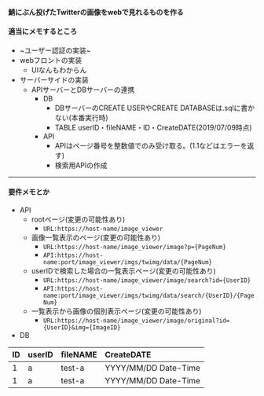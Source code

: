 #### 鯖にぶん投げたTwitterの画像をwebで見れるものを作る

#### 適当にメモするところ
- ~ユーザー認証の実装~
- webフロントの実装
  - UIなんもわからん
- サーバーサイドの実装
  - APIサーバーとDBサーバーの連携
    - DB
      - DBサーバーのCREATE USERやCREATE DATABASEは.sqlに書かない(本番実行時)
	  - TABLE userID・fileNAME・ID・CreateDATE(2019/07/09時点)  
	- API
	  - APIはページ番号を整数値でのみ受け取る。(1.1などはエラーを返す)
	  - 検索用APIの作成
---
#### 要件メモとか
- API
  - rootページ(変更の可能性あり)
    - `URL:https://host-name/image_viewer`
  - 画像一覧表示のページ(変更の可能性あり)
    - `URL:https://host-name/image_viewer/image?p={PageNum}`
    - `API:https://host-name:port/image_viewer/imgs/twimg/data/{PageNum}`
  - userIDで検索した場合の一覧表示ページ(変更の可能性あり)
    - `URL:https://host-name/image_viewer/image/search?id={UserID}`
    - `API:https://host-name:port/image_viewer/imgs/twimg/data/search/{UserID}/{PageNum}`
  - 一覧表示から画像の個別表示ページ(変更の可能性あり)
    - `URL:https://host-name/image_viewer/image/original?id={UserID}&img={ImageID}`
- DB  


| ID | userID | fileNAME | CreateDATE |
|:---|:---|:---|:---|
| 1 | a | test-a | YYYY/MM/DD Date-Time |
| 1 | a | test-a | YYYY/MM/DD Date-Time |

